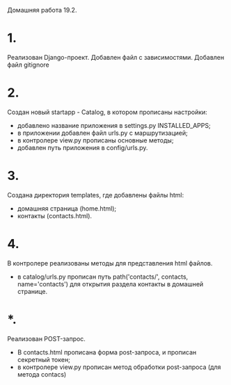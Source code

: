 Домашняя работа 19.2.

# 1.
Реализован Django-проект. 
Добавлен файл с зависимостями.
Добавлен файл gitignore

# 2.
Создан новый startapp - Catalog, 
в котором прописаны настройки:
- добавлено название приложения в settings.py INSTALLED_APPS;
- в приложении добавлен файл urls.py с маршрутизацией;
- в контролере view.py прописаны основные методы;
- добавлен путь приложения в config/urls.py.

# 3.
Создана директория templates, где добавлены файлы html: 
- домашняя страница (home.html);
- контакты (contacts.html).

# 4.
В контролере реализованы методы для представления html файлов.
* в catalog/urls.py прописан путь path('contacts/', contacts, name='contacts') 
для открытия раздела контакты в домашней странице.

# *.
Реализован POST-запрос.
- В contacts.html прописана форма post-запроса, и прописан секретный токен;
- в контролере view.py прописан метод обработки post-запроса (для метода contacs)
